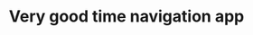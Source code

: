 ---
stars: 5
country: Brazil
title: Very good time navigation app
description: Very good app. Very complete and creative.
---